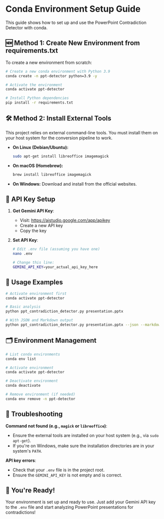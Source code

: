 # Conda Environment Setup Guide

This guide shows how to set up and use the PowerPoint Contradiction Detector with conda.

## 🆕 Method 1: Create New Environment from requirements.txt

To create a new environment from scratch:

```bash
# Create a new conda environment with Python 3.9
conda create -n ppt-detector python=3.9 -y

# Activate the environment
conda activate ppt-detector

# Install Python dependencies
pip install -r requirements.txt
````

## 🛠️ Method 2: Install External Tools

This project relies on external command-line tools. You must install them on your host system for the conversion pipeline to work.

  - **On Linux (Debian/Ubuntu):**
    ```bash
    sudo apt-get install libreoffice imagemagick
    ```
  - **On macOS (Homebrew):**
    ```bash
    brew install libreoffice imagemagick
    ```
  - **On Windows:**
    Download and install from the official websites.

## 🔑 API Key Setup

1.  **Get Gemini API Key**:

      - Visit: https://aistudio.google.com/app/apikey
      - Create a new API key
      - Copy the key

2.  **Set API Key**:

    ```bash
    # Edit .env file (assuming you have one)
    nano .env

    # Change this line:
    GEMINI_API_KEY=your_actual_api_key_here
    ```

## 🎯 Usage Examples

```bash
# Activate environment first
conda activate ppt-detector

# Basic analysis
python ppt_contradiction_detector.py presentation.pptx

# With JSON and Markdown output
python ppt_contradiction_detector.py presentation.pptx --json --markdown
```

## 🗂️ Environment Management

```bash
# List conda environments
conda env list

# Activate environment
conda activate ppt-detector

# Deactivate environment
conda deactivate

# Remove environment (if needed)
conda env remove -n ppt-detector
```

## 🚨 Troubleshooting

**Command not found (e.g., `magick` or `libreoffice`)**:

  - Ensure the external tools are installed on your host system (e.g., via `sudo apt-get`).
  - If you're on Windows, make sure the installation directories are in your system's `PATH`.

**API key errors**:

  - Check that your `.env` file is in the project root.
  - Ensure the `GEMINI_API_KEY` is not empty and is correct.

## 🎉 You're Ready\!

Your environment is set up and ready to use. Just add your Gemini API key to the `.env` file and start analyzing PowerPoint presentations for contradictions\!
